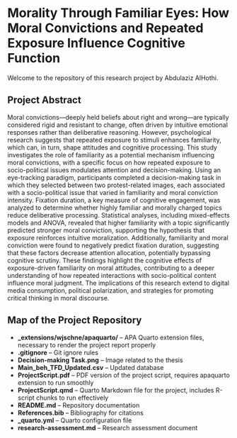 # Morality Through Familiar Eyes: How Moral Convictions and Repeated Exposure Influence Cognitive Function

Welcome to the repository of this research project by Abdulaziz AlHothi. 

## Project Abstract

Moral convictions—deeply held beliefs about right and wrong—are typically considered rigid and resistant to change, often driven by intuitive emotional responses rather than deliberative reasoning. However, psychological research suggests that repeated exposure to stimuli enhances familiarity, which can, in turn, shape attitudes and cognitive processing. This study investigates the role of familiarity as a potential mechanism influencing moral convictions, with a specific focus on how repeated exposure to socio-political issues modulates attention and decision-making. Using an eye-tracking paradigm, participants completed a decision-making task in which they selected between two protest-related images, each associated with a socio-political issue that varied in familiarity and moral conviction intensity. Fixation duration, a key measure of cognitive engagement, was analyzed to determine whether highly familiar and morally charged topics reduce deliberative processing. Statistical analyses, including mixed-effects models and ANOVA, revealed that higher familiarity with a topic significantly predicted stronger moral conviction, supporting the hypothesis that exposure reinforces intuitive moralization. Additionally, familiarity and moral conviction were found to negatively predict fixation duration, suggesting that these factors decrease attention allocation, potentially bypassing cognitive scrutiny. These findings highlight the cognitive effects of exposure-driven familiarity on moral attitudes, contributing to a deeper understanding of how repeated interactions with socio-political content influence moral judgment. The implications of this research extend to digital media consumption, political polarization, and strategies for promoting critical thinking in moral discourse.

## Map of the Project Repository

- **_extensions/wjschne/apaquarto/** – APA Quarto extension files, necessary to render the project report properly
- **.gitignore** – Git ignore rules
- **Decision-making Task.png** – Image related to the thesis
- **Main_beh_TFD_Updated.csv** – Updated database 
- **ProjectScript.pdf** – PDF version of the project script, requires apaquarto extension to run smoothly
- **ProjectScript.qmd** – Quarto Markdown file for the project, includes R-script chunks to run effectively
- **README.md** – Repository documentation 
- **References.bib** – Bibliography for citations
- **_quarto.yml** – Quarto configuration file
- **research-assessment.md** – Research assessment document
